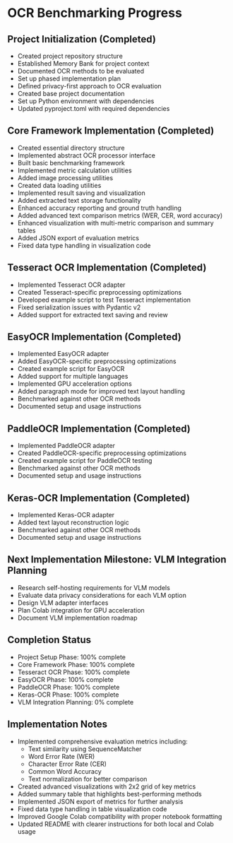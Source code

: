 # OCR Benchmarking Progress

## Project Initialization (Completed)
- Created project repository structure
- Established Memory Bank for project context
- Documented OCR methods to be evaluated
- Set up phased implementation plan
- Defined privacy-first approach to OCR evaluation
- Created base project documentation
- Set up Python environment with dependencies
- Updated pyproject.toml with required dependencies

## Core Framework Implementation (Completed)
- Created essential directory structure
- Implemented abstract OCR processor interface
- Built basic benchmarking framework
- Implemented metric calculation utilities
- Added image processing utilities
- Created data loading utilities
- Implemented result saving and visualization
- Added extracted text storage functionality
- Enhanced accuracy reporting and ground truth handling
- Added advanced text comparison metrics (WER, CER, word accuracy)
- Enhanced visualization with multi-metric comparison and summary tables
- Added JSON export of evaluation metrics
- Fixed data type handling in visualization code

## Tesseract OCR Implementation (Completed)
- Implemented Tesseract OCR adapter
- Created Tesseract-specific preprocessing optimizations
- Developed example script to test Tesseract implementation
- Fixed serialization issues with Pydantic v2
- Added support for extracted text saving and review

## EasyOCR Implementation (Completed)
- Implemented EasyOCR adapter
- Added EasyOCR-specific preprocessing optimizations
- Created example script for EasyOCR
- Added support for multiple languages
- Implemented GPU acceleration options
- Added paragraph mode for improved text layout handling
- Benchmarked against other OCR methods
- Documented setup and usage instructions

## PaddleOCR Implementation (Completed)
- Implemented PaddleOCR adapter
- Created PaddleOCR-specific preprocessing optimizations
- Created example script for PaddleOCR testing
- Benchmarked against other OCR methods
- Documented setup and usage instructions

## Keras-OCR Implementation (Completed)
- Implemented Keras-OCR adapter
- Added text layout reconstruction logic
- Benchmarked against other OCR methods
- Documented setup and usage instructions

## Next Implementation Milestone: VLM Integration Planning
- Research self-hosting requirements for VLM models
- Evaluate data privacy considerations for each VLM option
- Design VLM adapter interfaces
- Plan Colab integration for GPU acceleration
- Document VLM implementation roadmap

## Completion Status
- Project Setup Phase: 100% complete
- Core Framework Phase: 100% complete
- Tesseract OCR Phase: 100% complete
- EasyOCR Phase: 100% complete
- PaddleOCR Phase: 100% complete
- Keras-OCR Phase: 100% complete
- VLM Integration Planning: 0% complete

## Implementation Notes
- Implemented comprehensive evaluation metrics including:
  - Text similarity using SequenceMatcher
  - Word Error Rate (WER)
  - Character Error Rate (CER)
  - Common Word Accuracy
  - Text normalization for better comparison
- Created advanced visualizations with 2x2 grid of key metrics
- Added summary table that highlights best-performing methods
- Implemented JSON export of metrics for further analysis
- Fixed data type handling in table visualization code
- Improved Google Colab compatibility with proper notebook formatting
- Updated README with clearer instructions for both local and Colab usage 